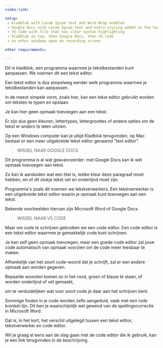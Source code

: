 ```yaml
---
video-link: 

setup:
 - kladblok with Lorem Ipsum text and Word Wrap enabled
 - Google Docs with Lorem Ipsum text and extra styling added to the text
 - VS Code with file that has clear syntax highlighting
 - kladblok on top, then Google Docs, then VS Code
 - no other windows open on recording screen

other requirements:

---
```


Dit is kladblok, een programma waarmee je tekstbestanden kunt aanpassen. We noemen dit een tekst editor. 

Een tekst editor is dus simpelweg eender welk programma waarmee je tekstbestanden kan aanpassen. 

In de meest simpele vorm, zoals hier, kan een tekst editor gebruikt worden om teksten te typen en opslaan. 

Je kan hier geen opmaak toevoegen aan een tekst. 

Er zijn dus geen kleuren, lettertypes, lettergroottes of andere opties om de tekst er anders te laten uitzien.

Op een Windows computer kan je altijd Kladblok terugvinden, op Mac bestaat er een meer uitgebreide tekst editor genaamd "text editor".

> WISSEL NAAR GOOGLE DOCS

Dit programma is al wat geavanceerder: met Google Docs kan ik wél opmaak toevoegen aan tekst.

Zo kan ik aanduiden wat een titel is, welke kleur deze paragraaf moet hebben, en of dit stukje tekst vet en onderlijnd moet zijn.

Programma's zoals dit noemen we tekstverwerkers. Een tekstverwerker is een uitgebreide tekst editor waarin je opmaak kunt toevoegen aan een tekst. 

Bekende voorbeelden hiervan zijn Microsoft Word of Google Docs.

> WISSEL NAAR VS CODE

Maar om code te schrijven gebruiken we een code editor. Een code editor is een tekst editor waarmee je gemakkelijk code kunt schrijven. 

Je kan zelf geen opmaak toevoegen, maar een goede code editor zal jouw code automatisch van opmaak voorzien om de code meer leesbaar te maken.

Afhankelijk van het soort code-woord dat je schrijft, zal er een andere opmaak aan worden gegeven. 

Bepaalde woorden komen zo in het rood, groen of blauw te staan, of worden onderlijnd of vet gemaakt, 

om te verduidelijken wat voor soort code je daar aan het schrijven bent. 

Sommige fouten in je code worden zelfs aangeduid, vaak met een rode kronkel-lijn. Dit ben je waarschijnlijk wel gewend van de spellingscorrectie in Microsoft Word.

Dat is, in het kort, het verschil uitgelegd tussen een tekst editor, tekstverwerker en code editor.

Wil je graag al eens aan de slag gaan met de code editor die ik gebruik, kan je een link terugvinden in de beschrijving.